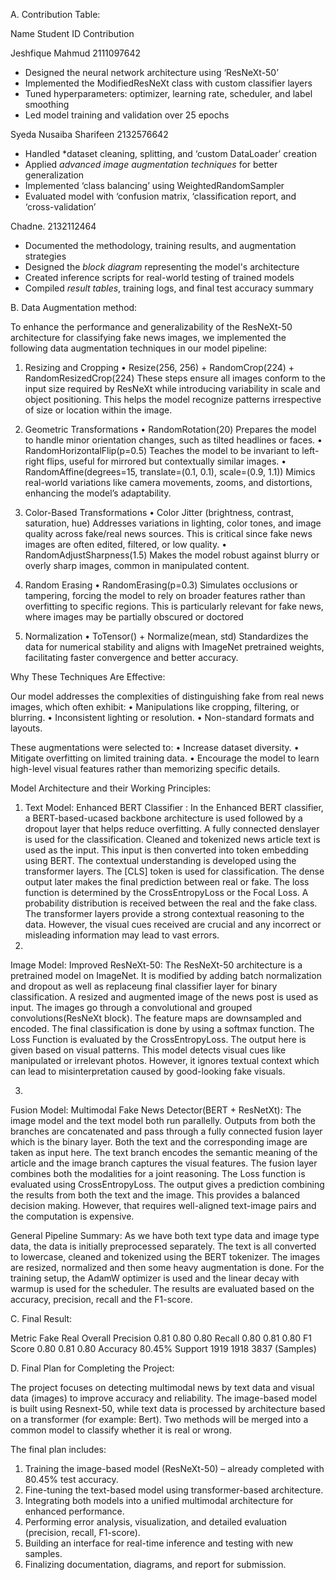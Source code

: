 A.	Contribution Table:


Name	Student ID	Contribution


Jeshfique Mahmud	2111097642	

- Designed the neural network architecture using ‘ResNeXt-50’  
- Implemented the ModifiedResNeXt class with custom classifier layers  
- Tuned hyperparameters: optimizer, learning rate, scheduler, and label smoothing  
- Led model training and validation over 25 epochs
   
Syeda Nusaiba Sharifeen	2132576642

- Handled *dataset cleaning, splitting, and ‘custom DataLoader’ creation  
- Applied *advanced image augmentation techniques* for better generalization  
- Implemented ‘class balancing’ using WeightedRandomSampler  
- Evaluated model with ‘confusion matrix, ‘classification report, and ‘cross-validation’

Chadne.	2132112464

- Documented the methodology, training results, and augmentation strategies  
- Designed the *block diagram* representing the model's architecture  
- Created inference scripts for real-world testing of trained models  
- Compiled *result tables*, training logs, and final test accuracy summary  



B.	Data Augmentation method:

To enhance the performance and generalizability of the ResNeXt-50 architecture for classifying fake news images, we implemented the following data augmentation techniques in our model pipeline:
1.	Resizing and Cropping
•	Resize(256, 256) + RandomCrop(224) + RandomResizedCrop(224)
These steps ensure all images conform to the input size required by ResNeXt while introducing variability in scale and object positioning. This helps the model recognize patterns irrespective of size or location within the image.

2.	Geometric Transformations
•	RandomRotation(20)
Prepares the model to handle minor orientation changes, such as tilted headlines or faces.
•	RandomHorizontalFlip(p=0.5)
Teaches the model to be invariant to left-right flips, useful for mirrored but contextually similar images.
•	RandomAffine(degrees=15, translate=(0.1, 0.1), scale=(0.9, 1.1))
Mimics real-world variations like camera movements, zooms, and distortions, enhancing the model’s adaptability.

 
 3. Color-Based Transformations
•	Color Jitter (brightness, contrast, saturation, hue) 
 Addresses variations in lighting, color tones, and image quality across fake/real news sources. This is critical since fake news images are often edited, filtered, or low quality.
•	RandomAdjustSharpness(1.5) 
 Makes the model robust against blurry or overly sharp images, common in manipulated content.
4.	Random Erasing
•	RandomErasing(p=0.3)
Simulates occlusions or tampering, forcing the model to rely on broader features rather than overfitting to specific regions. This is particularly relevant for fake news, where images may be partially obscured or doctored
5.	Normalization
•	ToTensor() + Normalize(mean, std)
Standardizes the data for numerical stability and aligns with ImageNet pretrained weights, facilitating faster convergence and better accuracy.

Why These Techniques Are Effective:

Our model addresses the complexities of distinguishing fake from real news images, which often exhibit:
•	Manipulations like cropping, filtering, or blurring.
•	Inconsistent lighting or resolution.
•	Non-standard formats and layouts.

These augmentations were selected to:
•	Increase dataset diversity.
•	Mitigate overfitting on limited training data.
•	Encourage the model to learn high-level visual features rather than memorizing specific details.



Model Architecture and their Working Principles:


1.
   Text Model: Enhanced BERT Classifier : In the Enhanced BERT classifier, a BERT-based-ucased backbone architecture is used followed by a dropout layer that helps reduce overfitting. A fully connected denslayer is used for the classification. Cleaned and tokenized news article text is used as the input. This input is then converted into token embedding using BERT. The contextual understanding is developed using the transformer layers. The [CLS] token is used for classification. The dense output later makes the final prediction between real or fake. The loss function is determined by the CrossEntropyLoss or the Focal Loss. A probability distribution is received between the real and the fake class. The transformer layers provide a strong contextual reasoning to the data. However, the visual cues received are crucial and any incorrect or misleading information may lead to vast errors.
2. 
Image Model: Improved ResNeXt-50: The ResNeXt-50 architecture is a pretrained model on ImageNet. It is modified by adding batch normalization and dropout as well as replaceung final classifier layer for binary classification. A resized and augmented image of the news post is used as input. The images go through a convolutional and grouped convolutions(ResNeXt block). The feature maps are downsampled and encoded. The final classification is done by using a softmax function. The Loss Function is evaluated by the CrossEntropyLoss. The output here is given based on visual patterns. This model detects visual cues like manipulated or irrelevant photos. However, it ignores textual context which can lead to misinterpretation caused by good-looking fake visuals.

3.
Fusion Model: Multimodal Fake News Detector(BERT + ResNetXt): The image model and the text model both run parallelly. Outputs from both the branches are concatenated and pass through a fully connected fusion layer which is the binary layer. Both the text and the corresponding image are taken as input here. The text branch encodes the semantic meaning of the article and the image branch captures the visual features. The fusion layer combines both the modalities for a joint reasoning. The Loss function is evaluated using  CrossEntropyLoss. The output gives a prediction combining the results from both the text and the image. This provides a balanced decision making. However, that requires well-aligned text-image pairs and the computation is expensive. 


General Pipeline Summary:
As we have both text type data and image type data, the data is initially preprocessed separately. The text is all converted to lowercase, cleaned and tokenized using the BERT tokenizer. The images are resized, normalized and then some heavy augmentation is done. For the training setup, the AdamW optimizer is used and the linear decay with warmup is used for the scheduler. The results are evaluated based on the accuracy, precision, recall and the F1-score. 




C.	Final Result:




Metric	  Fake	 Real	 Overall
Precision 0.81	0.80	0.80
Recall	  0.80	0.81	0.80
F1 Score	0.80	0.81	0.80
Accuracy			80.45%
Support 	1919	1918	3837
(Samples)





D.	Final Plan for Completing the Project:

The project focuses on detecting multimodal news by text data and visual data (images) to improve accuracy and reliability. 
The image-based model is built using Resnext-50, while text data is processed by architecture based on a transformer (for example: Bert).
Two methods will be merged into a common model to classify whether it is real or wrong.




The final plan includes:

1.	Training the image-based model (ResNeXt-50) – already completed with 80.45% test accuracy.
2.	Fine-tuning the text-based model using transformer-based architecture.
3.	Integrating both models into a unified multimodal architecture for enhanced performance.
4.	Performing error analysis, visualization, and detailed evaluation (precision, recall, F1-score).
5.	Building an interface for real-time inference and testing with new samples.
6.	Finalizing documentation, diagrams, and report for submission.

